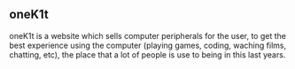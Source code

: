 ## oneK1t

oneK1t is a website which sells computer peripherals for the user, to get the best experience using the computer (playing games, coding, waching films, chatting, etc), the place that a lot of people is use to being in this last years.
